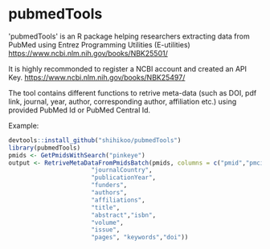# pubmedTools

'pubmedTools' is an R package helping researchers extracting data from PubMed using Entrez Programming Utilities (E-utilities) https://www.ncbi.nlm.nih.gov/books/NBK25501/ 

It is highly recommonded to register a NCBI account and created an API Key. https://www.ncbi.nlm.nih.gov/books/NBK25497/

The tool contains different functions to retrive meta-data (such as DOI, pdf link, journal, year, author, corresponding author, affiliation etc.) using provided PubMed Id or PubMed Central Id. 

Example:

```r
devtools::install_github("shihikoo/pubmedTools")
library(pubmedTools)
pmids <- GetPmidsWithSearch("pinkeye")
output <- RetriveMetaDataFromPmidsBatch(pmids, columns = c("pmid","pmcid", "journal",
                       "journalCountry",
                       "publicationYear",
                       "funders",
                       "authors",
                       "affiliations",
                       "title",
                       "abstract","isbn",
                       "volume",
                       "issue",
                       "pages", "keywords","doi"))
```
